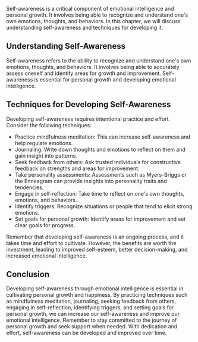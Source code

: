 
Self-awareness is a critical component of emotional intelligence and personal growth. It involves being able to recognize and understand one's own emotions, thoughts, and behaviors. In this chapter, we will discuss understanding self-awareness and techniques for developing it.

Understanding Self-Awareness
----------------------------

Self-awareness refers to the ability to recognize and understand one's own emotions, thoughts, and behaviors. It involves being able to accurately assess oneself and identify areas for growth and improvement. Self-awareness is essential for personal growth and developing emotional intelligence.

Techniques for Developing Self-Awareness
----------------------------------------

Developing self-awareness requires intentional practice and effort. Consider the following techniques:

* Practice mindfulness meditation: This can increase self-awareness and help regulate emotions.
* Journaling: Write down thoughts and emotions to reflect on them and gain insight into patterns.
* Seek feedback from others: Ask trusted individuals for constructive feedback on strengths and areas for improvement.
* Take personality assessments: Assessments such as Myers-Briggs or the Enneagram can provide insights into personality traits and tendencies.
* Engage in self-reflection: Take time to reflect on one's own thoughts, emotions, and behaviors.
* Identify triggers: Recognize situations or people that tend to elicit strong emotions.
* Set goals for personal growth: Identify areas for improvement and set clear goals for progress.

Remember that developing self-awareness is an ongoing process, and it takes time and effort to cultivate. However, the benefits are worth the investment, leading to improved self-esteem, better decision-making, and increased emotional intelligence.

Conclusion
----------

Developing self-awareness through emotional intelligence is essential in cultivating personal growth and happiness. By practicing techniques such as mindfulness meditation, journaling, seeking feedback from others, engaging in self-reflection, identifying triggers, and setting goals for personal growth, we can increase our self-awareness and improve our emotional intelligence. Remember to stay committed to the journey of personal growth and seek support when needed. With dedication and effort, self-awareness can be developed and improved over time.
